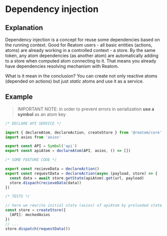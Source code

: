 # Dependency injection

## Explanation

Dependency injection is a concept for reuse some dependencies based on the running context. Good for Reatom users - all basic entities (actions, atoms) are already working in a controlled context - a store. By the same token, any atom dependencies (as another atom) are automatically adding to a store when computed atom connecting to it. That means you already have dependencies resolving mechanism with Reatom.

What is it mean in the conclusion? You can create not only reactive atoms (depended on actions) but just _static_ atoms and use it as a service.

## Example

> IMPORTANT NOTE: in order to prevent errors in serialization **use a symbol** as an atom key

```ts
/* DECLARE API SERVICE */

import { declareAtom, declareAction, createStore } from '@reatom/core'
import axios from 'axios'

export const API = Symbol('api')
export const apiAtom = declareAtom(API, axios, () => [])

/* SOME FEATURE CODE */

export const recieveData = declareAction()
export const requestData = declareAction(async (payload, store) => {
  const data = await store.getState(apiAtom).get(url, payload)
  store.dispach(recieveData(data))
})

/* TESTS */

// here we rewrite initial state (axios) of apiAtom by preloaded state
const store = createStore({
  [API]: mockedAxios
})
// ...
store.dispatch(requestData())
```